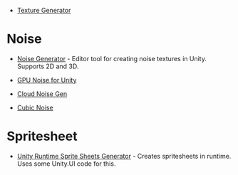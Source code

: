 * [Texture Generator](https://github.com/mtwoodard/TextureGenerator)

# Noise
* [Noise Generator](https://github.com/ConficturaStudios/noise-generator-unity) - Editor tool for creating noise textures in Unity.  Supports 2D and 3D.

* [GPU Noise for Unity](https://github.com/heyx3/GPUNoiseForUnity)
* [Cloud Noise Gen](https://github.com/Fewes/CloudNoiseGen)

* [Cubic Noise](https://github.com/jobtalle/CubicNoise)

# Spritesheet
* [Unity Runtime Sprite Sheets Generator](https://github.com/DaVikingCode/UnityRuntimeSpriteSheetsGenerator) - Creates spritesheets in runtime.  Uses some Unity.UI code for this.
